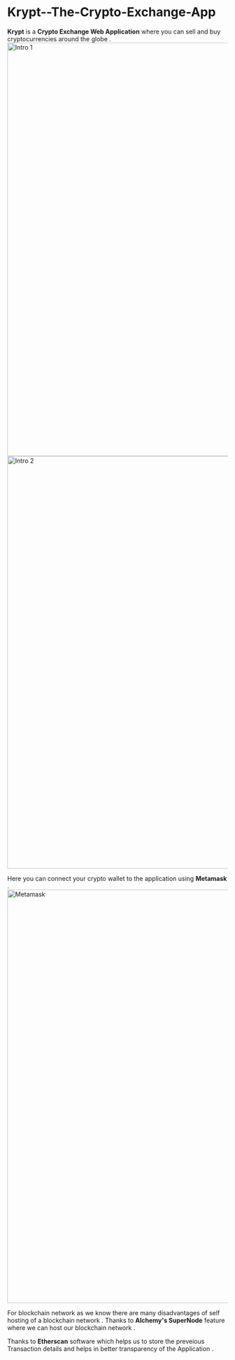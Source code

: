 # Krypt--The-Crypto-Exchange-App
**Krypt** is a **Crypto Exchange Web Application** where you can sell and buy cryptocurrencies around the globe .
<img width="946" alt="Intro 1" src="https://user-images.githubusercontent.com/78683499/176991957-c6c4c86c-fc94-48ab-ac8e-24adb4bdbaf7.png">
<img width="944" alt="Intro 2 " src="https://user-images.githubusercontent.com/78683499/176991958-a26f7dcc-9d61-44d7-8d47-81564d404c2a.png">

Here you can connect your crypto wallet to the application using **Metamask** .
<img width="946" alt="Metamask" src="https://user-images.githubusercontent.com/78683499/176991963-ac9001ad-7b10-42bf-9b1f-f6ae6799508e.png">

For blockchain network as we know there are many disadvantages of self hosting of a blockchain network .
Thanks to **Alchemy's SuperNode** feature where we can host our blockchain network .

Thanks to **Etherscan** software which helps us to store the preveious Transaction details and helps in better transparency of the Application .
